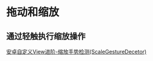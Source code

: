 # 拖动和缩放

## 通过轻触执行缩放操作

[安卓自定义View进阶-缩放手势检测(ScaleGestureDecetor)](https://www.gcssloop.com/customview/scalegesturedetector)

